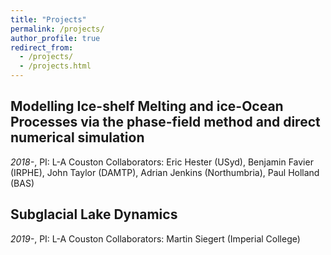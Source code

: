 ```yaml
---
title: "Projects"
permalink: /projects/
author_profile: true
redirect_from: 
  - /projects/
  - /projects.html
---
```


## Modelling Ice-shelf Melting and ice-Ocean Processes via the phase-field method and direct numerical simulation
*2018-*, PI: L-A Couston
Collaborators: Eric Hester (USyd), Benjamin Favier (IRPHE), John Taylor (DAMTP), Adrian Jenkins (Northumbria), Paul Holland (BAS)



## Subglacial Lake Dynamics
*2019-*, PI: L-A Couston
Collaborators: Martin Siegert (Imperial College)

